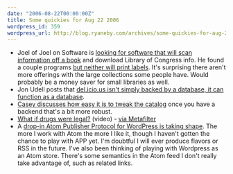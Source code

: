 ```yaml
---
date: "2006-08-22T00:00:00Z"
title: Some quickies for Aug 22 2006
wordpress_id: 359
wordpress_url: http://blog.ryaneby.com/archives/some-quickies-for-aug-22-2006/
---
```

<ul>
<li>Joel of Joel on Software is <a href="http://www.joelonsoftware.com/items/2006/08/21.html">looking for software that will scan information off a book</a> and download Library of Congress info. He found a couple programs <a href="http://www.joelonsoftware.com/items/2006/08/22.html">but neither will print labels</a>. It's surprising there aren't more offerings with the large collections some people have. Would probably be a money saver for small libraries as well.</li>
<li>Jon Udell posts that <a href="http://weblog.infoworld.com/udell/2006/08/22.html">del.icio.us isn't simply backed by a database, it can function as a database</a>.</li>
<li><a href="http://maisonbisson.com/blog/post/11420/">Casey discusses how easy it is to tweak the catalog</a> once you have a backend that's a bit more robust.</li>
<li><a href="http://video.google.com/videoplay?docid=2908621023073531157">What if drugs were legal?</a> (video) - <a href="http://www.metafilter.com/mefi/54110">via Metafilter</a></li>
<li>A <a href="Atom Publisher Protocol for WordPress">drop-in Atom Publisher Protocol for WordPress is taking shape</a>. The more I work with Atom the more I like it, though I haven't gotten the chance to play with APP yet. I'm doubtful I will ever produce flavors or RSS in the future. I've also been thinking of playing with Wordpress as an Atom store. There's some semantics in the Atom feed I don't really take advantage of, such as related links.</li>
</ul>

